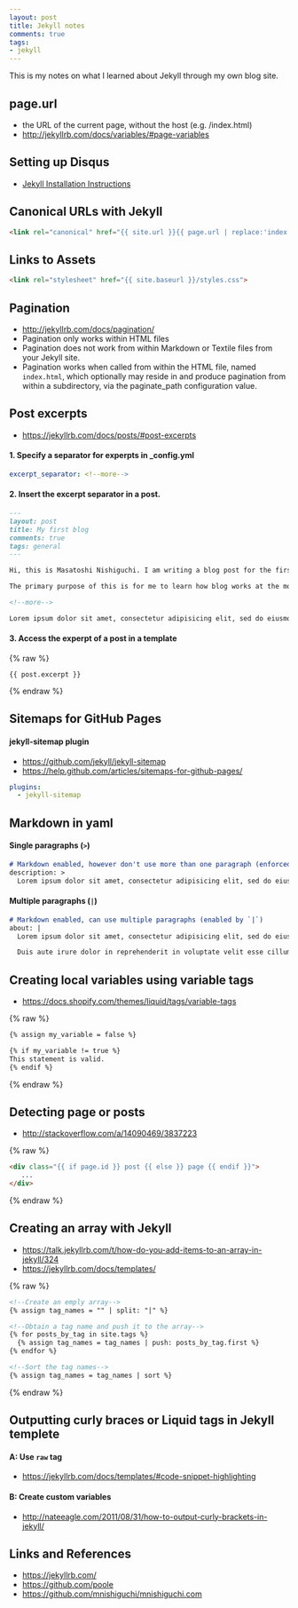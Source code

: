 ```yaml
---
layout: post
title: Jekyll notes
comments: true
tags:
- jekyll
---
```


This is my notes on what I learned about Jekyll through my own blog site.

<!--more-->

## page.url
- the URL of the current page, without the host (e.g. /index.html)
- http://jekyllrb.com/docs/variables/#page-variables

## Setting up Disqus
- [Jekyll Installation Instructions](https://help.disqus.com/customer/portal/articles/472138-jekyll-installation-instructions)

## Canonical URLs with Jekyll
```html
<link rel="canonical" href="{{ site.url }}{{ page.url | replace:'index.html',''}}">
```

## Links to Assets

```html
<link rel="stylesheet" href="{{ site.baseurl }}/styles.css">
```

## Pagination
- http://jekyllrb.com/docs/pagination/
- Pagination only works within HTML files
- Pagination does not work from within Markdown or Textile files from your Jekyll site.
- Pagination works when called from within the HTML file, named `index.html`, which optionally may reside in and produce pagination from within a subdirectory, via the paginate_path configuration value.

## Post excerpts
- https://jekyllrb.com/docs/posts/#post-excerpts

#### 1. Specify a separator for experpts in _config.yml

```yml
excerpt_separator: <!--more-->
```

#### 2. Insert the excerpt separator in a post.

```md
---
layout: post
title: My first blog
comments: true
tags: general
---

Hi, this is Masatoshi Nishiguchi. I am writing a blog post for the first time.

The primary purpose of this is for me to learn how blog works at the moment. That's it. But I might eventually find out some other purposes that are more fun and more useful for the Internet communities.

<!--more-->

Lorem ipsum dolor sit amet, consectetur adipisicing elit, sed do eiusmod tempor incididunt ut labore et dolore magna aliqua.
```

#### 3. Access the experpt of a post in a template

{% raw %}
```
{{ post.excerpt }}
```
{% endraw %}

## Sitemaps for GitHub Pages

#### jekyll-sitemap plugin
- https://github.com/jekyll/jekyll-sitemap
- https://help.github.com/articles/sitemaps-for-github-pages/

```yml
plugins:
  - jekyll-sitemap
```

## Markdown in yaml

#### Single paragraphs (`>`)
```md
# Markdown enabled, however don't use more than one paragraph (enforced by `>`)
description: >
  Lorem ipsum dolor sit amet, consectetur adipisicing elit, sed do eiusmod tempor incididunt ut labore et dolore magna aliqua.
```

#### Multiple paragraphs (`|`)
```md
# Markdown enabled, can use multiple paragraphs (enabled by `|`)
about: |
  Lorem ipsum dolor sit amet, consectetur adipisicing elit, sed do eiusmod tempor incididunt ut labore et dolore magna aliqua.

  Duis aute irure dolor in reprehenderit in voluptate velit esse cillum dolore eu fugiat nulla pariatur.
```

## Creating local variables using variable tags
- https://docs.shopify.com/themes/liquid/tags/variable-tags

{% raw %}
```md
{% assign my_variable = false %}

{% if my_variable != true %}
This statement is valid.
{% endif %}
```
{% endraw %}

## Detecting page or posts
- http://stackoverflow.com/a/14090469/3837223

{% raw %}
```html
<div class="{{ if page.id }} post {{ else }} page {{ endif }}">
   ...
</div>
```
{% endraw %}

## Creating an array with Jekyll
- https://talk.jekyllrb.com/t/how-do-you-add-items-to-an-array-in-jekyll/324
- https://jekyllrb.com/docs/templates/

{% raw %}
```html
<!--Create an emply array-->
{% assign tag_names = "" | split: "|" %}

<!--Obtain a tag name and push it to the array-->
{% for posts_by_tag in site.tags %}
  {% assign tag_names = tag_names | push: posts_by_tag.first %}
{% endfor %}

<!--Sort the tag names-->
{% assign tag_names = tag_names | sort %}
```
{% endraw %}

## Outputting curly braces or Liquid tags in Jekyll templete

#### A: Use `raw` tag
- https://jekyllrb.com/docs/templates/#code-snippet-highlighting

#### B: Create custom variables
- http://nateeagle.com/2011/08/31/how-to-output-curly-brackets-in-jekyll/

## Links and References
- https://jekyllrb.com/
- https://github.com/poole
- https://github.com/mnishiguchi/mnishiguchi.com
